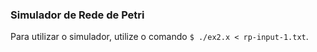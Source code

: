 ### Simulador de Rede de Petri  
  Para utilizar o simulador, utilize o comando ```$ ./ex2.x < rp-input-1.txt```.  
